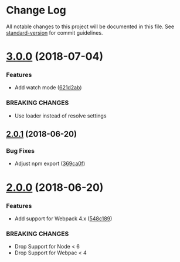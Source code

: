 # Change Log

All notable changes to this project will be documented in this file. See [standard-version](https://github.com/conventional-changelog/standard-version) for commit guidelines.

<a name="3.0.0"></a>
# [3.0.0](https://github.com/jantimon/webpack-recompilation-simulator/compare/v2.0.1...v3.0.0) (2018-07-04)


### Features

* Add watch mode ([621d2ab](https://github.com/jantimon/webpack-recompilation-simulator/commit/621d2ab))


### BREAKING CHANGES

* Use loader instead of resolve settings



<a name="2.0.1"></a>
## [2.0.1](https://github.com/jantimon/webpack-recompilation-simulator/compare/v2.0.0...v2.0.1) (2018-06-20)


### Bug Fixes

* Adjust npm export ([369ca0f](https://github.com/jantimon/webpack-recompilation-simulator/commit/369ca0f))



<a name="2.0.0"></a>
# [2.0.0](https://github.com/jantimon/webpack-recompilation-simulator/compare/v1.3.0...v2.0.0) (2018-06-20)


### Features

* Add support for Webpack 4.x ([548c189](https://github.com/jantimon/webpack-recompilation-simulator/commit/548c189))


### BREAKING CHANGES

* Drop Support for Node < 6
* Drop Support for Webpac < 4
